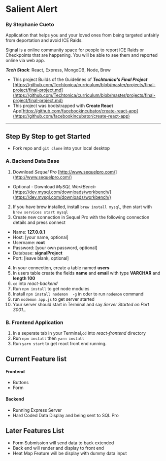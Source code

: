 # Salient Alert
### By Stephanie Cueto
Application that helps you and your loved ones from being targeted unfairly from deportation and avoid ICE Raids.

Signal is a online community space for people to report ICE Raids or Checkpoints that are happening. You will be able to see them and reported online via web app.

***Tech Stack***: React, Express, MongoDB, Node, Brew
* This project Builds of the Guidelines of ***Techtonica's Final Project***
[https://github.com/Techtonica/curriculum/blob/master/projects/final-project/final-project.md](https://github.com/Techtonica/curriculum/blob/master/projects/final-project/final-project.md)
* This project was bootstrapped with **Create React** App[https://github.com/facebookincubator/create-react-app](https://github.com/facebookincubator/create-react-app)
---
## **Step By Step to get Started**
* Fork repo and `git clone` into your local desktop

### A. Backend Data Base
1. Download _*Sequel Pro*_ [http://www.sequelpro.com/](http://www.sequelpro.com/)
  * Optional - Download *MySQL WorkBench* [https://dev.mysql.com/downloads/workbench/](https://dev.mysql.com/downloads/workbench/)
2. If you have brew installed, install `brew install mysql`, then start with `brew services start mysql`
3. Create new connection in Sequel Pro with the following connection details and press connect
  * Name: **127.0.0.1**
  * Host: [your name, optional]
  * Username: **root**
  * Password: [your own password, optional]
  * Database: **signalProject**
  * Port: [leave blank, optional]
4. In your connection, create a table named **users**
5. In users table create the fields **name** and **email** with type **VARCHAR** and **length 100**
6. `cd` into *react-backend*
7. Run `npm install` to get node modules
8. Install `npm install nodemon  -g` in oder to run `nodemon` command
9. run `nodemon app.js` to get server started
10. Your server should start in Terminal and say *Server Started on Port 3001...*

### B. Frontend Application
1. In a seperate tab in your Terminal,`cd` into *react-frontend* directory
2. Run `npm install` then `yarn install`
3. Run `yarn start` to get react front end running.

## Current Feature list
#### Frontend
* Buttons
* Form

#### Backend
* Running Express Server
* Hard Coded Data Display and being sent to SQL Pro

## Later Features List
* Form Submission will send data to back extended
* Back end will render and display to front end
* Heat Map Feature will be display with dummy data input
